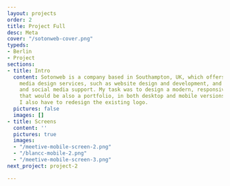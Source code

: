 ```yaml
---
layout: projects
order: 2
title: Project Full
desc: Meta
cover: "/sotonweb-cover.png"
typeds:
- Berlin
- Project
sections:
- title: Intro
  content: Sotonweb is a company based in Southampton, UK, which offers professional
    media design services, such as website design and development, and e-commerce
    and social media support. My task was to design a modern, responsive website,
    that would be also a portfolio, in both desktop and mobile versions. In addition,
    I also have to redesign the existing logo.
  pictures: false
  images: []
- title: Screens
  content: ''
  pictures: true
  images:
  - "/meetive-mobile-screen-2.png"
  - "/blancc-mobile-2.png"
  - "/meetive-mobile-screen-3.png"
next_project: project-2

---
```

